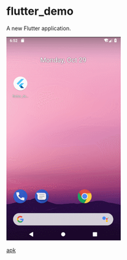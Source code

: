 # flutter_demo

A new Flutter application.

![](https://raw.githubusercontent.com/Sogrey/flutter-demos/master/flutter_demo/1.gif)

[apk](https://github.com/Sogrey/flutter-demos/blob/master/flutter_demo/apks/app-release.apk?raw=true)